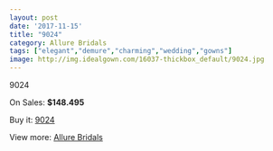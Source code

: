 ```yaml
---
layout: post
date: '2017-11-15'
title: "9024"
category: Allure Bridals
tags: ["elegant","demure","charming","wedding","gowns"]
image: http://img.idealgown.com/16037-thickbox_default/9024.jpg
---
```

9024

On Sales: **$148.495**
<a href="https://www.idealgown.com/en/allure-bridals/6403-9024.html"><amp-img layout="responsive" width="600" height="600" src="//img.idealgown.com/16037-thickbox_default/9024.jpg" alt="9024 0" /></a>
<a href="https://www.idealgown.com/en/allure-bridals/6403-9024.html"><amp-img layout="responsive" width="600" height="600" src="//img.idealgown.com/16038-thickbox_default/9024.jpg" alt="9024 1" /></a>

Buy it: [9024](https://www.idealgown.com/en/allure-bridals/6403-9024.html "9024")

View more: [Allure Bridals](https://www.idealgown.com/en/92-allure-bridals "Allure Bridals")